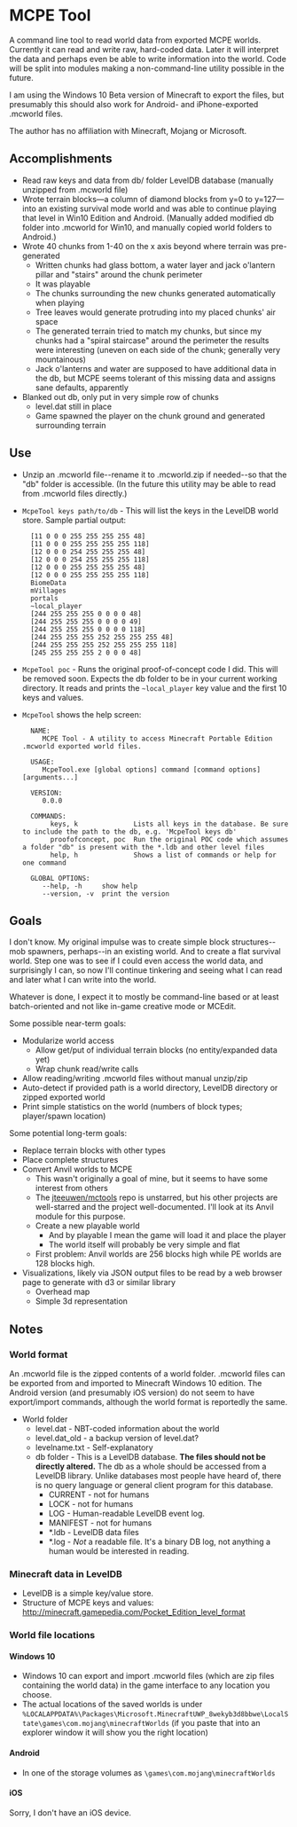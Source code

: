 # MCPE Tool

A command line tool to read world data from exported MCPE worlds.
Currently it can read and write raw, hard-coded data.
Later it will interpret the data and perhaps even be able to write information into the world.
Code will be split into modules making a non-command-line utility possible in the future.

I am using the Windows 10 Beta version of Minecraft to export the files, but presumably this should also work for Android- and iPhone-exported .mcworld files.

The author has no affiliation with Minecraft, Mojang or Microsoft.

## Accomplishments

- Read raw keys and data from db/ folder LevelDB database (manually unzipped from .mcworld file)
- Wrote terrain blocks—a column of diamond blocks from y=0 to y=127—into an existing survival mode world and was able to continue playing that level in Win10 Edition and Android. (Manually added modified db folder into .mcworld for Win10, and manually copied world folders to Android.)
- Wrote 40 chunks from 1-40 on the x axis beyond where terrain was pre-generated
	- Written chunks had glass bottom, a water layer and jack o'lantern pillar and "stairs" around the chunk perimeter
	- It was playable
	- The chunks surrounding the new chunks generated automatically when playing
	- Tree leaves would generate protruding into my placed chunks' air space
	- The generated terrain tried to match my chunks, but since my chunks had a "spiral staircase" around the perimeter the results were interesting (uneven on each side of the chunk; generally very mountainous)
	- Jack o'lanterns and water are supposed to have additional data in the db, but MCPE seems tolerant of this missing data and assigns sane defaults, apparently
- Blanked out db, only put in very simple row of chunks
	- level.dat still in place
	- Game spawned the player on the chunk ground and generated surrounding terrain

## Use

- Unzip an .mcworld file--rename it to .mcworld.zip if needed--so that the "db" folder is accessible. (In the future this utility may be able to read from .mcworld files directly.)

- `McpeTool keys path/to/db` - This will list the keys in the LevelDB world store. Sample partial output:

		[11 0 0 0 255 255 255 255 48]
		[11 0 0 0 255 255 255 255 118]
		[12 0 0 0 254 255 255 255 48]
		[12 0 0 0 254 255 255 255 118]
		[12 0 0 0 255 255 255 255 48]
		[12 0 0 0 255 255 255 255 118]
		BiomeData
		mVillages
		portals
		~local_player
		[244 255 255 255 0 0 0 0 48]
		[244 255 255 255 0 0 0 0 49]
		[244 255 255 255 0 0 0 0 118]
		[244 255 255 255 252 255 255 255 48]
		[244 255 255 255 252 255 255 255 118]
		[245 255 255 255 2 0 0 0 48]

- `McpeTool poc` - Runs the original proof-of-concept code I did. This will be removed soon. Expects the db folder to be in your current working directory. It reads and prints the `~local_player` key value and the first 10 keys and values.
- `McpeTool` shows the help screen:

		NAME:
		   MCPE Tool - A utility to access Minecraft Portable Edition .mcworld exported world files.

		USAGE:
		   McpeTool.exe [global options] command [command options] [arguments...]

		VERSION:
		   0.0.0

		COMMANDS:
			 keys, k              Lists all keys in the database. Be sure to include the path to the db, e.g. 'McpeTool keys db'
			 proofofconcept, poc  Run the original POC code which assumes a folder "db" is present with the *.ldb and other level files
			 help, h              Shows a list of commands or help for one command

		GLOBAL OPTIONS:
		   --help, -h     show help
		   --version, -v  print the version

## Goals

I don't know. My original impulse was to create simple block structures--mob spawners, perhaps--in an existing world.
And to create a flat survival world.
Step one was to see if I could even access the world data, and surprisingly I can, so now I'll continue tinkering and seeing what I can read and later what I can write into the world.

Whatever is done, I expect it to mostly be command-line based or at least batch-oriented and not like in-game creative mode or MCEdit.

Some possible near-term goals:

- Modularize world access
	- Allow get/put of individual terrain blocks (no entity/expanded data yet)
	- Wrap chunk read/write calls
- Allow reading/writing .mcworld files without manual unzip/zip
- Auto-detect if provided path is a world directory, LevelDB directory or zipped exported world
- Print simple statistics on the world (numbers of block types; player/spawn location)

Some potential long-term goals:

- Replace terrain blocks with other types
- Place complete structures
- Convert Anvil worlds to MCPE
    - This wasn't originally a goal of mine, but it seems to have some interest from others
    - The [jteeuwen/mctools](https://github.com/jteeuwen/mctools) repo is unstarred, but his other projects are well-starred and the project well-documented. I'll look at its Anvil module for this purpose.
    - Create a new playable world
        - And by playable I mean the game will load it and place the player
        - The world itself will probably be very simple and flat
	- First problem: Anvil worlds are 256 blocks high while PE worlds are 128 blocks high.
- Visualizations, likely via JSON output files to be read by a web browser page to generate with d3 or similar library
    - Overhead map
    - Simple 3d representation

## Notes

### World format

An .mcworld file is the zipped contents of a world folder. .mcworld files can be exported from and imported to Minecraft Windows 10 edition.
The Android version (and presumably iOS version) do not seem to have export/import commands, although the world format is reportedly the same.

- World folder
	- level.dat - NBT-coded information about the world
	- level.dat_old - a backup version of level.dat?
	- levelname.txt - Self-explanatory
	- db folder - This is a LevelDB database. **The files should not be directly altered.** The db as a whole should be accessed from a LevelDB library. Unlike databases most people have heard of, there is no query language or general client program for this database.
		- CURRENT - not for humans
		- LOCK - not for humans
		- LOG - Human-readable LevelDB event log.
		- MANIFEST - not for humans
		- *.ldb - LevelDB data files
		- *.log - *Not* a readable file. It's a binary DB log, not anything a human would be interested in reading.

### Minecraft data in LevelDB

- LevelDB is a simple key/value store.
- Structure of MCPE keys and values: http://minecraft.gamepedia.com/Pocket_Edition_level_format

### World file locations

#### Windows 10

- Windows 10 can export and import .mcworld files (which are zip files containing the world data) in the game interface to any location you choose.
- The actual locations of the saved worlds is under `%LOCALAPPDATA%\Packages\Microsoft.MinecraftUWP_8wekyb3d8bbwe\LocalState\games\com.mojang\minecraftWorlds` (if you paste that into an explorer window it will show you the right location)

#### Android

- In one of the storage volumes as `\games\com.mojang\minecraftWorlds`

#### iOS

Sorry, I don't have an iOS device.